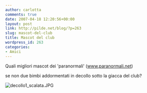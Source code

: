 ```yaml
---
author: carlotta
comments: true
date: 2007-04-18 12:20:56+00:00
layout: post
link: http://pilde.net/blog/?p=263
slug: mascot-del-club
title: Mascot del club
wordpress_id: 263
categories:
- Amici
---
```


Quali migliori mascot dei 'paranormali' (www.paranormali.net)


 se non due bimbi addormentati in decollo sotto la giacca del club?

![decollo1_scalata.JPG](http://pilde.net/blog/wp-content/uploads/2007/04/decollo1_scalata.JPG)



